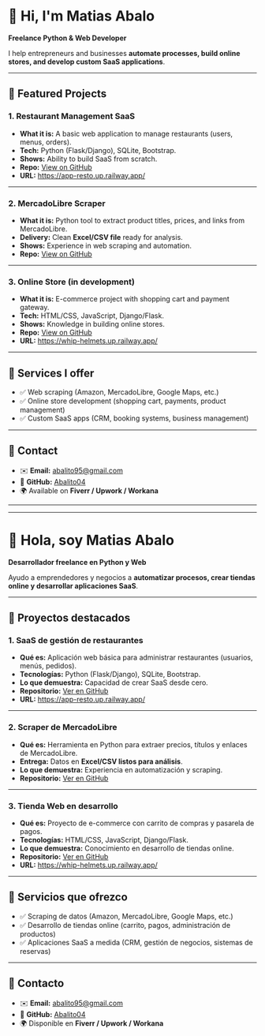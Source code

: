 # 👋 Hi, I'm Matias Abalo  
**Freelance Python & Web Developer**  

I help entrepreneurs and businesses **automate processes, build online stores, and develop custom SaaS applications**.  

---

## 🚀 Featured Projects

### 1. Restaurant Management SaaS  
- **What it is:** A basic web application to manage restaurants (users, menus, orders).  
- **Tech:** Python (Flask/Django), SQLite, Bootstrap.  
- **Shows:** Ability to build SaaS from scratch.  
- **Repo:** [View on GitHub](https://github.com/Abalito04/App-resto) 
- **URL:**  https://app-resto.up.railway.app/

---

### 2. MercadoLibre Scraper  
- **What it is:** Python tool to extract product titles, prices, and links from MercadoLibre.  
- **Delivery:** Clean **Excel/CSV file** ready for analysis.  
- **Shows:** Experience in web scraping and automation.  
- **Repo:** [View on GitHub](https://github.com/Abalito04/Scraper-MercadoLibre)  

---

### 3. Online Store (in development)  
- **What it is:** E-commerce project with shopping cart and payment gateway.  
- **Tech:** HTML/CSS, JavaScript, Django/Flask.  
- **Shows:** Knowledge in building online stores.  
- **Repo:** [View on GitHub](https://github.com/Abalito04/WHIP---HELMETS)
- **URL:** https://whip-helmets.up.railway.app/

---

## 💼 Services I offer
- ✅ Web scraping (Amazon, MercadoLibre, Google Maps, etc.)  
- ✅ Online store development (shopping cart, payments, product management)  
- ✅ Custom SaaS apps (CRM, booking systems, business management)  

---

## 📩 Contact
- ✉️ **Email:** abalito95@gmail.com  
- 🐙 **GitHub:** [Abalito04](https://github.com/Abalito04)  
- 🌍 Available on **Fiverr / Upwork / Workana**  

---

---

# 👋 Hola, soy Matias Abalo  
**Desarrollador freelance en Python y Web**  

Ayudo a emprendedores y negocios a **automatizar procesos, crear tiendas online y desarrollar aplicaciones SaaS**.  

---

## 🚀 Proyectos destacados

### 1. SaaS de gestión de restaurantes  
- **Qué es:** Aplicación web básica para administrar restaurantes (usuarios, menús, pedidos).  
- **Tecnologías:** Python (Flask/Django), SQLite, Bootstrap.  
- **Lo que demuestra:** Capacidad de crear SaaS desde cero.  
- **Repositorio:** [Ver en GitHub](https://github.com/Abalito04/App-resto)
- **URL:**  https://app-resto.up.railway.app/ 

---

### 2. Scraper de MercadoLibre  
- **Qué es:** Herramienta en Python para extraer precios, títulos y enlaces de MercadoLibre.  
- **Entrega:** Datos en **Excel/CSV listos para análisis**.  
- **Lo que demuestra:** Experiencia en automatización y scraping.  
- **Repositorio:** [Ver en GitHub](https://github.com/Abalito04/Scraper-MercadoLibre)  

---

### 3. Tienda Web en desarrollo  
- **Qué es:** Proyecto de e-commerce con carrito de compras y pasarela de pagos.  
- **Tecnologías:** HTML/CSS, JavaScript, Django/Flask.  
- **Lo que demuestra:** Conocimiento en desarrollo de tiendas online.  
- **Repositorio:** [Ver en GitHub](https://github.com/Abalito04/WHIP---HELMETS)  
- **URL:** https://whip-helmets.up.railway.app/

---

## 💼 Servicios que ofrezco
- ✅ Scraping de datos (Amazon, MercadoLibre, Google Maps, etc.)  
- ✅ Desarrollo de tiendas online (carrito, pagos, administración de productos)  
- ✅ Aplicaciones SaaS a medida (CRM, gestión de negocios, sistemas de reservas)  

---

## 📩 Contacto
- ✉️ **Email:** abalito95@gmail.com    
- 🐙 **GitHub:** [Abalito04](https://github.com/Abalito04)  
- 🌍 Disponible en **Fiverr / Upwork / Workana**  
